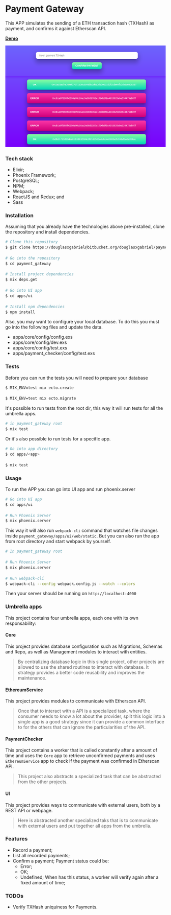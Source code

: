 # Payment Gateway

This APP simulates the sending of a ETH transaction hash (TXHash) as payment, and confirms it against Etherscan API.

[**Demo**](https://eth-payment-gateway.herokuapp.com/)

![Payment Gateway home page](./examples/payment_gateway.png)

### Tech stack

- Elixir;
- Phoenix Framework;
- PostgreSQL;
- NPM;
- Webpack;
- ReactJS and Redux; and
- Sass

### Installation

Assuming that you already have the technologies above pre-installed, clone the repository and install dependencies.

```bash
# Clone this repository
$ git clone https://douglasxgabriel@bitbucket.org/douglasxgabriel/payment_gateway.git

# Go into the repository
$ cd payment_gateway

# Install project dependencies
$ mix deps.get

# Go into UI app
$ cd apps/ui

# Install npm dependencies
$ npm install
```

Also, you may want to configure your local database. To do this you must go into the following files and update the data.

- apps/core/config/config.exs
- apps/core/config/dev.exs
- apps/core/config/test.exs
- apps/payment_checker/config/test.exs

### Tests

Before you can run the tests you will need to prepare your database

```bash
$ MIX_ENV=test mix ecto.create

$ MIX_ENV=test mix ecto.migrate
```

It's possible to run tests from the root dir, this way it will run tests for all the umbrella apps.

```bash
# in payment_gateway root
$ mix test
```
Or it's also possible to run tests for a specific app.

```bash
# Go into app directory
$ cd apps/<app>

$ mix test
```

### Usage

To run the APP you can go into UI app and run phoenix.server

```bash
# Go into UI app
$ cd apps/ui

# Run Phoenix Server
$ mix phoenix.server
```

This way it will also run `webpack-cli` command that watches file changes inside `payment_gateway/apps/ui/web/static`. But you can also run the app from root directory and start webpack by yourself.

```bash
# In payment_gateway root

# Run Phoenix Server
$ mix phoenix.server

# Run webpack-cli
$ webpack-cli --config webpack.config.js --watch --colors
```

Then your server should be running on `http://localhost:4000`

### Umbrella apps

This project contains four umbrella apps, each one with its own responsability:

#### Core
This project provides database configuration such as Migrations, Schemas and Repo, as well as Management modules to interact with entities.

> By centralizing database logic in this single project, other projects are allowed to use the shared routines to interact with database. It strategy provides a better code reusability and improves the maintenance.

#### EthereumService
This project provides modules to communicate with Etherscan API.

> Once that to interact with a API is a specialized task, where the consumer needs to know a lot about the provider, split this logic into a single app is a good strategy since it can provide a common interface to for the others that can ignore the particularities of the API.

#### PaymentChecker

This project contains a worker that is called constantly after a amount of time and uses the `Core` app to retrieve unconfirmed payments and uses `EthereumService` app to check if the payment was confirmed in Etherscan API.

> This project also abstracts a specialized task that can be abstracted from the other projects.

#### UI

This project provides ways to communicate with external users, both by a REST API or webpage.

> Here is abstracted another specialized taks that is to communicate with external users and put together all apps from the umbrella.

### Features

- Record a payment;
- List all recorded payments;
- Confirm a payment; Payment status could be:
  - Error;
  - OK;
  - Undefined; When has this status, a worker will verify again after a fixed amount of time;

### TODOs

- Verify TXHash uniquiness for Payments.
